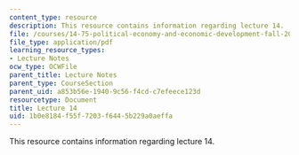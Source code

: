 ```yaml
---
content_type: resource
description: This resource contains information regarding lecture 14.
file: /courses/14-75-political-economy-and-economic-development-fall-2012/1b0e8184f55f7203f6445b229a0aeffa_MIT14_75F12_Lec14.pdf
file_type: application/pdf
learning_resource_types:
- Lecture Notes
ocw_type: OCWFile
parent_title: Lecture Notes
parent_type: CourseSection
parent_uid: a853b56e-1940-9c56-f4cd-c7efeece123d
resourcetype: Document
title: Lecture 14
uid: 1b0e8184-f55f-7203-f644-5b229a0aeffa
---
```

This resource contains information regarding lecture 14.

